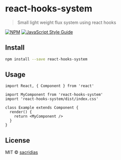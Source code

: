 # react-hooks-system

> Small light weight flux system using react hooks

[![NPM](https://img.shields.io/npm/v/react-hooks-system.svg)](https://www.npmjs.com/package/react-hooks-system) [![JavaScript Style Guide](https://img.shields.io/badge/code_style-standard-brightgreen.svg)](https://standardjs.com)

## Install

```bash
npm install --save react-hooks-system
```

## Usage

```tsx
import React, { Component } from 'react'

import MyComponent from 'react-hooks-system'
import 'react-hooks-system/dist/index.css'

class Example extends Component {
  render() {
    return <MyComponent />
  }
}
```

## License

MIT © [sacridias](https://github.com/sacridias)
